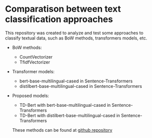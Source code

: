 # Comparatison between text classification approaches


This repository was created to analyze and test some approaches to classify textual data, such as BoW methods, transformers models, etc. 


- BoW methods:

    * CountVectorizer
    * TfidfVectorizer 

- Transformer models: 

    * bert-base-multilingual-cased in Sentence-Transformers 
    * distilbert-base-multilingual-cased in Sentence-Transformers 

- Proposed models: 

    * TD-Bert with bert-base-multilingual-cased in Sentence-Transformers
    * TD-Bert with distilbert-base-multilingual-cased in Sentence-Transformers

    These methods can be found at [github repository](https://github.com/ivanfilhoreis/td_bert) 